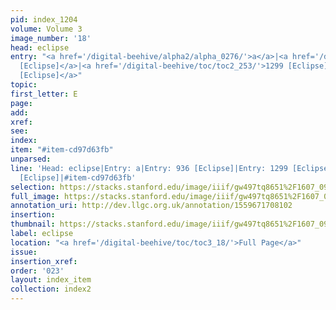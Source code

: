 ```yaml
---
pid: index_1204
volume: Volume 3
image_number: '18'
head: eclipse
entry: "<a href='/digital-beehive/alpha2/alpha_0276/'>a</a>|<a href='/digital-beehive/num4/num_1251'>936
  [Eclipse]</a>|<a href='/digital-beehive/toc/toc2_253/'>1299 [Eclipse]</a>|<a href='/digital-beehive/toc/toc2_404/'>2309
  [Eclipse]</a>"
topic: 
first_letter: E
page: 
add: 
xref: 
see: 
index: 
item: "#item-cd97d63fb"
unparsed: 
line: 'Head: eclipse|Entry: a|Entry: 936 [Eclipse]|Entry: 1299 [Eclipse]|Entry: 2309
  [Eclipse]|#item-cd97d63fb'
selection: https://stacks.stanford.edu/image/iiif/gw497tq8651%2F1607_0961/1169,598,790,143/full/0/default.jpg
full_image: https://stacks.stanford.edu/image/iiif/gw497tq8651%2F1607_0961/full/full/0/default.jpg
annotation_uri: http://dev.llgc.org.uk/annotation/1559671708102
insertion: 
thumbnail: https://stacks.stanford.edu/image/iiif/gw497tq8651%2F1607_0961/1169,598,790,143/150,/0/default.jpg
label: eclipse
location: "<a href='/digital-beehive/toc/toc3_18/'>Full Page</a>"
issue: 
insertion_xref: 
order: '023'
layout: index_item
collection: index2
---
```

